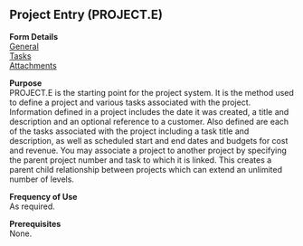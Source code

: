 ##  Project Entry (PROJECT.E)

<PageHeader />

**Form Details**  
[ General ](PROJECT-E-1/README.md)   
[ Tasks ](PROJECT-E-2/README.md)   
[ Attachments ](PROJECT-E-3/README.md)   

**Purpose**  
PROJECT.E is the starting point for the project system. It is the method used
to define a project and various tasks associated with the project. Information
defined in a project includes the date it was created, a title and description
and an optional reference to a customer. Also defined are each of the tasks
associated with the project including a task title and description, as well as
scheduled start and end dates and budgets for cost and revenue. You may
associate a project to another project by specifying the parent project number
and task to which it is linked. This creates a parent child relationship
between projects which can extend an unlimited number of levels.

**Frequency of Use**  
As required.

**Prerequisites**  
None.

<badge text= "Version 8.10.57" vertical="middle" />

<PageFooter />